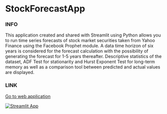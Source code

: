 # StockForecastApp

### INFO

This application created and shared with Streamlit using Python allows you to run time series forecasts of stock market securities taken from Yahoo Finance using the Facebook Prophet module. A data time horizon of six years is considered for the forecast calculation with the possibility of generating the forecast for 1-5 years thereafter. Descriptive statistics of the dataset, ADF Test for stationarity and Hurst Exponent Test for long-term memory as well as a comparison tool between predicted and actual values are displayed.

### LINK

[Go to web application](https://simonebianco-stockforecastapp-main-o8gwpf.streamlitapp.com/ )


[![Streamlit App](https://static.streamlit.io/badges/streamlit_badge_black_white.svg)](https://share.streamlit.io/simonebianco/StockForecastApp/stockforecastapp/)


